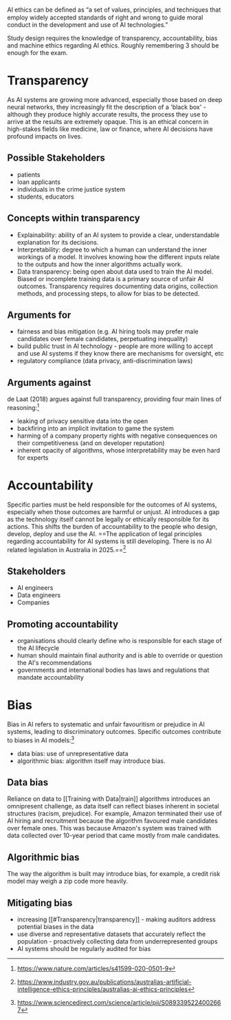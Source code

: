 AI ethics can be deﬁned as “a set of values, principles, and techniques that employ widely accepted standards of right and wrong to guide moral conduct in the development and use of AI technologies.”

Study design requires the knowledge of transparency, accountability, bias and machine ethics regarding AI ethics. Roughly remembering 3 should be enough for the exam.
# Transparency
As AI systems are growing more advanced, especially those based on deep neural networks, they increasingly fit the description of a 'black box' - although they produce highly accurate results, the process they use to arrive at the results are extremely opaque. This is an ethical concern in high-stakes fields like medicine, law or finance, where AI decisions have profound impacts on lives.
## Possible Stakeholders
- patients
- loan applicants
- individuals in the crime justice system
- students, educators
## Concepts within transparency
- Explainability: ability of an AI system to provide a clear, understandable explanation for its decisions. 
- Interpretability: degree to which a human can understand the inner workings of a model. It involves knowing how the different inputs relate to the outputs and how the inner algorithms actually work.
- Data transparency: being open about data used to train the AI model. Biased or incomplete training data is a primary source of unfair AI outcomes. Transparency requires documenting data origins, collection methods, and processing steps, to allow for bias to be detected.
## Arguments for
- fairness and bias mitigation (e.g. AI hiring tools may prefer male candidates over female candidates, perpetuating inequality)
- build public trust in AI technology - people are more willing to accept and use AI systems if they know there are mechanisms for oversight, etc
- regulatory compliance (data privacy, anti-discrimination laws)
## Arguments against
de Laat (2018) argues against full transparency, providing four main lines of reasoning:[^1]
- leaking of privacy sensitive data into the open
- backfiring into an implicit invitation to game the system
- harming of a company property rights with negative consequences on their competitiveness (and on developer reputation)
- inherent opacity of algorithms, whose interpretability may be even hard for experts
# Accountability
Specific parties must be held responsible for the outcomes of AI systems, especially when those outcomes are harmful or unjust. AI introduces a gap as the technology itself cannot be legally or ethically responsible for its actions. This shifts the burden of accountability to the people who design, develop, deploy and use the AI. ==The application of legal principles regarding accountability for AI systems is still developing. There is no AI related legislation in Australia in 2025.==[^2]
## Stakeholders
- AI engineers
- Data engineers
- Companies
## Promoting accountability
- organisations should clearly define who is responsible for each stage of the AI lifecycle
- human should maintain final authority and is able to override or question the AI's recommendations
- governments and international bodies has laws and regulations that mandate accountability
# Bias
Bias in AI refers to systematic and unfair favouritism or prejudice in AI systems, leading to discriminatory outcomes. Specific outcomes contribute to biases in AI models:[^3]
- data bias: use of unrepresentative data
- algorithmic bias: algorithm itself may introduce bias.
## Data bias
Reliance on data to [[Training with Data|train]] algorithms introduces an omnipresent challenge, as data itself can reflect biases inherent in societal structures (racism, prejudice). For example, Amazon terminated their use of AI hiring and recruitment because the algorithm favoured male candidates over female ones. This was because Amazon's system was trained with data collected over 10-year period that came mostly from male candidates.
## Algorithmic bias
The way the algorithm is built may introduce bias, for example, a credit risk model may weigh a zip code more heavily.
## Mitigating bias
- increasing [[#Transparency|transparency]] - making auditors address potential biases in the data
- use diverse and representative datasets that accurately reflect the population - proactively collecting data from underrepresented groups
- AI systems should be regularly audited for bias


[^1]: https://www.nature.com/articles/s41599-020-0501-9

[^2]: https://www.industry.gov.au/publications/australias-artificial-intelligence-ethics-principles/australias-ai-ethics-principles

[^3]: https://www.sciencedirect.com/science/article/pii/S0893395224002667
